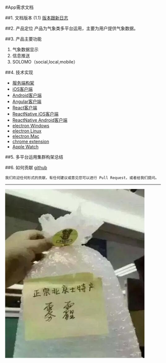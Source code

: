 #App需求文档


##1. 文档版本 (1.1)
 [ 版本跟新日志 ](UpdateVersionLog.md)

##2. 产品定位
产品为气象类多平台运用，主要为用户提供气象数据。

##3. 产品主要功能
1. 气象数据显示
2. 信息推送
3. SOLOMO（social,local,mobile）

##4. 技术实现
* [服务端构架](Server_Architecture.md)
* [iOS客户端]()
* [Android客户端]()
* [Angular客户端]()
* [React客户端]()
* [ReactNative iOS客户端]()
* [ReactNative Android客户端]()
* [electron Windows]()
* [electron Linux]()
* [electron Mac]()
* [chrome extension]()
* [Apple Watch]()

##5. 多平台运用集群构架总结

##6. 如何贡献
[github](https://github.com/huliyou/foggy_app)
    
    我们欢迎任何形式的贡献，有任何建议或意见您可以进行 Pull Request，或者给我们提问。

---
![土特产-雾霾](fog.jpg)
    






